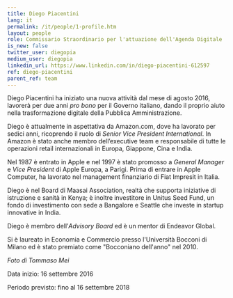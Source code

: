 ```yaml
---
title: Diego Piacentini
lang: it
permalink: /it/people/1-profile.htm
layout: people
role: Commissario Straordinario per l'attuazione dell'Agenda Digitale
is_new: false
twitter_user: diegopia
medium_user: diegopia
linkedin_url: https://www.linkedin.com/in/diego-piacentini-612597
ref: diego-piacentini
parent_ref: team
---
```

Diego Piacentini ha iniziato una nuova attività dal mese di agosto 2016, lavorerà per due anni *pro bono* per il Governo italiano, dando il proprio aiuto nella trasformazione digitale della Pubblica Amministrazione.

Diego è attualmente in aspettativa da Amazon.com, dove ha lavorato per sedici anni, ricoprendo il ruolo di *Senior Vice President International*. In Amazon è stato anche membro dell’executive team e responsabile di tutte le operazioni retail internazionali in Europa, Giappone, Cina e India.

Nel 1987 è entrato in Apple e nel 1997 è stato promosso a *General Manager* e *Vice President* di Apple Europa, a Parigi. Prima di entrare in Apple Computer, ha lavorato nel management finanziario di Fiat Impresit in Italia.

Diego è nel Board di Maasai Association, realtà che supporta iniziative di istruzione e sanità in Kenya; è inoltre investitore in Unitus Seed Fund, un fondo di investimento con sede a Bangalore e Seattle che investe in startup innovative in India.

Diego è membro dell’*Advisory Board* ed è un mentor di Endeavor Global.

Si è laureato in Economia e Commercio presso l'Università Bocconi di Milano ed è stato premiato come "Bocconiano dell'anno" nel 2010.

*Foto di Tommaso Mei*

Data inizio:  16 settembre 2016

Periodo previsto: fino al 16 settembre 2018
